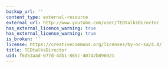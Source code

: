 ```yaml
---
backup_url: ''
content_type: external-resource
external_url: http://www.youtube.com/user/TEDtalksDirector
has_external_licence_warning: true
has_external_license_warning: true
is_broken: ''
license: https://creativecommons.org/licenses/by-nc-sa/4.0/
title: TEDtalksDirector
uid: f6d53aad-077d-4db1-865c-40742b896021
---
```

